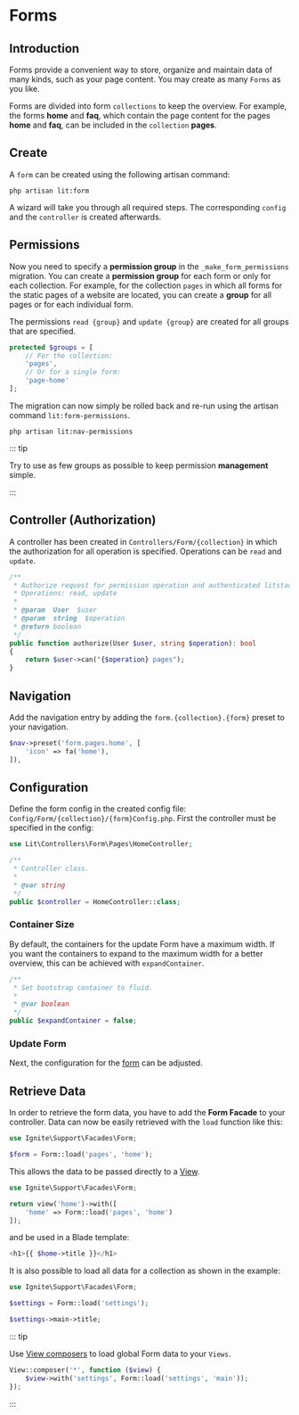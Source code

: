 # Forms

## Introduction

Forms provide a convenient way to store, organize and maintain data of many
kinds, such as your page content. You may create as many `Forms` as you like.

Forms are divided into form `collections` to keep the overview. For example, the
forms **home** and **faq**, which contain the page content for the pages
**home** and **faq**, can be included in the `collection` **pages**.

## Create

A `form` can be created using the following artisan command:

```shell
php artisan lit:form
```

A wizard will take you through all required steps. The corresponding `config`
and the `controller` is created afterwards.

## Permissions

Now you need to specify a **permission group** in the `_make_form_permissions`
migration. You can create a **permission group** for each form or only for each
collection. For example, for the collection `pages` in which all forms for the
static pages of a website are located, you can create a **group** for all pages
or for each individual form.

The permissions `read {group}` and `update {group}` are created for all groups
that are specified.

```php
protected $groups = [
    // For the collection:
    'pages',
    // Or for a single form:
    'page-home'
];
```

The migration can now simply be rolled back and re-run using the artisan command
`lit:form-permissions`.

```shell
php artisan lit:nav-permissions
```

::: tip

Try to use as few groups as possible to keep permission **management** simple.

:::

## Controller (Authorization)

A controller has been created in `Controllers/Form/{collection}` in which the
authorization for all operation is specified. Operations can be `read` and
`update`.

```php
/**
 * Authorize request for permission operation and authenticated litstack-user.
 * Operations: read, update
 *
 * @param  User  $user
 * @param  string  $operation
 * @return boolean
 */
public function authorize(User $user, string $operation): bool
{
    return $user->can("{$operation} pages");
}
```

## Navigation

Add the navigation entry by adding the `form.{collection}.{form}` preset to your
navigation.

```php
$nav->preset('form.pages.home', [
    'icon' => fa('home'),
]),
```

## Configuration

Define the form config in the created config file:
`Config/Form/{collection}/{form}Config.php`. First the controller must be
specified in the config:

```php
use Lit\Controllers\Form\Pages\HomeController;

/**
 * Controller class.
 *
 * @var string
 */
public $controller = HomeController::class;
```

### Container Size

By default, the containers for the update Form have a maximum width. If you want
the containers to expand to the maximum width for a better overview, this can be
achieved with `expandContainer`.

```php
/**
 * Set bootstrap container to fluid.
 *
 * @var boolean
 */
public $expandContainer = false;
```

### Update Form

Next, the configuration for the [form](show.md) can be adjusted.

## Retrieve Data

In order to retrieve the form data, you have to add the **Form Facade** to your
controller. Data can now be easily retrieved with the `load` function like this:

```php
use Ignite\Support\Facades\Form;

$form = Form::load('pages', 'home');
```

This allows the data to be passed directly to a
[View](https://laravel.com/docs/7.x/blade#displaying-data).

```php
use Ignite\Support\Facades\Form;

return view('home')->with([
    'home' => Form::load('pages', 'home')
]);
```

and be used in a Blade template:

```php
<h1>{{ $home->title }}</h1>
```

It is also possible to load all data for a collection as shown in the example:

```php
use Ignite\Support\Facades\Form;

$settings = Form::load('settings');

$settings->main->title;
```

::: tip

Use [View composers](https://laravel.com/docs/7.x/views#view-composers) to load
global Form data to your `Views`.

```php
View::composer('*', function ($view) {
    $view->with('settings', Form::load('settings', 'main'));
});
```

:::
